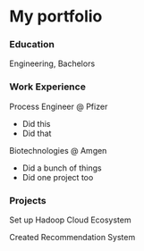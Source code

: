 # My portfolio

### Education
Engineering, Bachelors

### Work Experience
Process Engineer @ Pfizer
- Did this
- Did that

Biotechnologies @ Amgen
- Did a bunch of things
- Did one project too

### Projects
Set up Hadoop Cloud Ecosystem

Created Recommendation System

